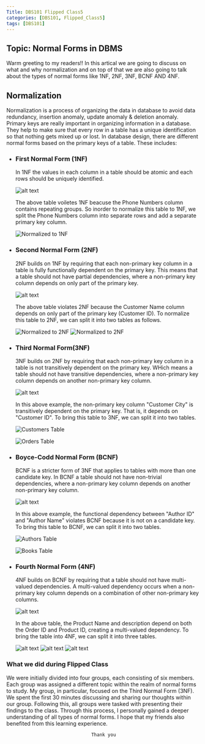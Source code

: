```yaml
---
Title: DBS101 Flipped Class5
categories: [DBS101, Flipped_Class5]
tags: [DBS101]
---
```

## Topic: Normal Forms in DBMS

Warm greeting to my readers!!  In this artical we are going to discuss on what and why normalization and on top of that we are also going to talk about the types of normal forms like 1NF, 2NF, 3NF, BCNF AND 4NF.

## Normalization

Normalization is a process of organizing the data in database to avoid data redundancy, insertion anomaly, update anomaly & deletion anomaly. Primary keys are really important in organizing information in a database. They help to make sure that every row in a table has a unique identification so that nothing gets mixed up or lost. In database design, there are different normal forms based on the primary keys of a table. These includes: 

- ### First Normal Form (1NF)
    In 1NF the values in each column in a table should be atomic and each rows should be uniquely identified.

    ![alt text](<../Images_for_DBS101/Screenshot from 2024-03-22 17-34-41.png>)

    The above table voiletes 1NF beacuse the Phone Numbers column contains repeating groups. So inorder to normalize this table to 1NF, we split the Phone Numbers column into separate rows and add a separate primary key column.

    ![Normalized to 1NF](<../Images_for_DBS101/Screenshot from 2024-03-22 17-42-21.png>)

- ### Second Normal Form (2NF)
 
    2NF builds on 1NF by requiring that each non-primary key column in a table is fully functionally dependent on the primary key. This means that a table should not have partial dependencies, where a non-primary key column depends on only part of the primary key.

    ![alt text](<../Images_for_DBS101/Screenshot from 2024-03-22 18-28-08.png>)

    The above table  violates 2NF because the Customer Name column depends on only part of the primary key (Customer ID). To normalize this table to 2NF, we can split it into two tables as follows. 

    ![Normalized to 2NF](<../Images_for_DBS101/Screenshot from 2024-03-22 18-28-49.png>) ![Normalized to 2NF](<../Images_for_DBS101/Screenshot from 2024-03-22 18-29-08.png>)

- ### Third Normal Form(3NF)

    3NF builds on 2NF by requiring that each non-primary key column in a table is not transitively dependent on the primary key. WHich means a table should not have transitive dependencies, where a non-primary key column depends on another non-primary key column.

    ![alt text](<../Images_for_DBS101/Screenshot from 2024-03-22 18-39-35.png>)

    In this above example, the non-primary key column "Customer City" is transitively dependent on the primary key. That is, it depends on "Customer ID". To bring this table to 3NF, we can split it into two tables.

    ![Customers Table](<../Images_for_DBS101/Screenshot from 2024-03-22 18-42-28.png>)

    ![Orders Table](<../Images_for_DBS101/Screenshot from 2024-03-22 18-42-40.png>)

- ### Boyce-Codd Normal Form (BCNF)

    BCNF is a stricter form of 3NF that applies to tables with more than one candidate key. In BCNF a table should not have non-trivial dependencies, where a non-primary key column depends on another non-primary key column. 

    ![alt text](<../Images_for_DBS101/Screenshot from 2024-03-22 18-51-09.png>)

    In this above example, the functional dependency between "Author ID" and "Author Name" violates BCNF because it is not on a candidate key. To bring this table to BCNF, we can split it into two tables.

    ![Authors Table](<../Images_for_DBS101/Screenshot from 2024-03-22 18-51-31.png>)

    ![Books Table](<../Images_for_DBS101/Screenshot from 2024-03-22 18-51-40.png>)

- ### Fourth Normal Form (4NF)

    4NF builds on BCNF by requiring that a table should not have multi-valued dependencies. A multi-valued dependency occurs when a non-primary key column depends on a combination of other non-primary key columns.

    ![alt text](<../Images_for_DBS101/Screenshot from 2024-03-22 18-59-13.png>)    

    In the above table, the Product Name and description depend on both the Order ID and Product ID, creating a multi-valued dependency. To bring the table into 4NF, we can split it into three tables.

    ![alt text](<../Images_for_DBS101/Screenshot from 2024-03-22 18-59-30.png>)
    ![alt text](<../Images_for_DBS101/Screenshot from 2024-03-22 18-59-44.png>)
    ![alt text](<../Images_for_DBS101/Screenshot from 2024-03-22 18-59-59.png>)


### What we did during Flipped Class

We were initially divided into four groups, each consisting of six members. Each group was assigned a different topic within the realm of normal forms to study. My group, in particular, focused on the Third Normal Form (3NF). We spent the first 30 minutes discussing and sharing our thoughts within our group. Following this, all groups were tasked with presenting their findings to the class. Through this process, I personally gained a deeper understanding of all types of normal forms. I hope that my friends also benefited from this learning experience.



                                   Thank you










